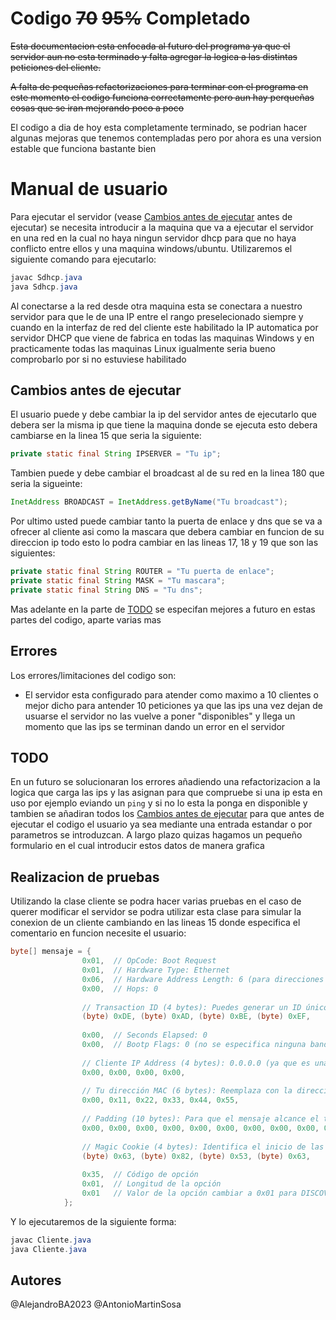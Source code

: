 # Codigo ~~70~~ ~~95%~~ Completado

~~Esta documentacion esta enfocada al futuro del programa ya que el servidor aun no esta terminado y falta agregar la logica a las distintas peticiones del cliente.~~

~~A falta de pequeñas refactorizaciones para terminar con el programa en este momento el codigo funciona correctamente pero aun hay perqueñas cosas que se iran mejorando poco a poco~~

El codigo a dia de hoy esta completamente terminado, se podrian hacer algunas mejoras que tenemos contempladas pero por ahora es una version estable que funciona bastante bien

# Manual de usuario
Para ejecutar el servidor (vease [Cambios antes de ejecutar](#cambios-antes-de-ejecutar) antes de ejecutar) se necesita introducir a la maquina que va a ejecutar el servidor en una red en la cual no haya ningun servidor dhcp para que no haya conflicto entre ellos y una maquina windows/ubuntu. Utilizaremos el siguiente comando para ejecutarlo:

```java
javac Sdhcp.java 
java Sdhcp.java
```

Al conectarse a la red desde otra maquina esta se conectara a nuestro servidor para que le de una IP entre el rango preselecionado siempre y cuando en la interfaz de red del cliente este habilitado la IP automatica por servidor DHCP que viene de fabrica en todas las maquinas Windows y en practicamente todas las maquinas Linux igualmente seria bueno comprobarlo por si no estuviese habilitado

## Cambios antes de ejecutar

El usuario puede y debe cambiar la ip del servidor antes de ejecutarlo que debera ser la misma ip que tiene la maquina donde se ejecuta esto debera cambiarse en la linea 15 que seria la siguiente:
```java 
private static final String IPSERVER = "Tu ip";
```
Tambien puede y debe cambiar el broadcast al de su red en la linea 180 que seria la sigueinte:
```java 
InetAddress BROADCAST = InetAddress.getByName("Tu broadcast");
```
Por ultimo usted puede cambiar tanto la puerta de enlace y dns que se va a ofrecer al cliente asi como la mascara que debera cambiar en funcion de su direccion ip todo esto lo podra cambiar en las lineas 17, 18 y 19 que son las siguientes:
```java 
private static final String ROUTER = "Tu puerta de enlace";
private static final String MASK = "Tu mascara";
private static final String DNS = "Tu dns";
```
Mas adelante en la parte de [TODO](#TODO) se especifan mejores a futuro en estas partes del codigo, aparte varias mas

## Errores
Los errores/limitaciones del codigo son: 
- El servidor esta configurado para atender como maximo a 10 clientes o mejor dicho para antender 10 peticiones ya que las ips una vez dejan de usuarse el servidor no las vuelve a poner "disponibles" y llega un momento que las ips se terminan dando un error en el servidor

## TODO
En un futuro se solucionaran los errores añadiendo una refactorizacion a la logica que carga las ips y las asignan para que compruebe si una ip esta en uso por ejemplo eviando un `ping` y si no lo esta la ponga en disponible y tambien se añadiran todos los [Cambios antes de ejecutar](#cambios-antes-de-ejecutar) para que antes de ejecutar el codigo el usuario ya sea mediante una entrada estandar o por parametros se introduzcan. A largo plazo quizas hagamos un pequeño formulario en el cual introducir estos datos de manera grafica

## Realizacion de pruebas
Utilizando la clase cliente se podra hacer varias pruebas en el caso de querer modificar el servidor se podra utilizar esta clase para simular la conexion de un cliente cambiando en las lineas 15 donde especifica el comentario en funcion necesite el usuario:
```java
byte[] mensaje = {
                0x01,  // OpCode: Boot Request
                0x01,  // Hardware Type: Ethernet
                0x06,  // Hardware Address Length: 6 (para direcciones MAC)
                0x00,  // Hops: 0
                
                // Transaction ID (4 bytes): Puedes generar un ID único para la transacción
                (byte) 0xDE, (byte) 0xAD, (byte) 0xBE, (byte) 0xEF,  
                
                0x00,  // Seconds Elapsed: 0
                0x00,  // Bootp Flags: 0 (no se especifica ninguna bandera)
                
                // Cliente IP Address (4 bytes): 0.0.0.0 (ya que es una prueba para DISCOVERY/REQUEST)
                0x00, 0x00, 0x00, 0x00,  
                
                // Tu dirección MAC (6 bytes): Reemplaza con la dirección MAC real del cliente
                0x00, 0x11, 0x22, 0x33, 0x44, 0x55,  
                
                // Padding (10 bytes): Para que el mensaje alcance el tamaño mínimo
                0x00, 0x00, 0x00, 0x00, 0x00, 0x00, 0x00, 0x00, 0x00, 0x00,  
                
                // Magic Cookie (4 bytes): Identifica el inicio de las opciones DHCP
                (byte) 0x63, (byte) 0x82, (byte) 0x53, (byte) 0x63,  
                
                0x35,  // Código de opción
                0x01,  // Longitud de la opción
                0x01   // Valor de la opción cambiar a 0x01 para DISCOVERY y 0x03 para REQUEST
            };
```
Y lo ejecutaremos de la siguiente forma:

```java
javac Cliente.java 
java Cliente.java
```

## Autores

@AlejandroBA2023 @AntonioMartinSosa

